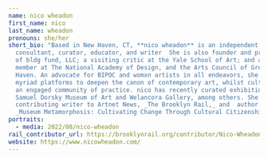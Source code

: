 ```yaml
---
name: nico wheadon
first_name: nico
last_name: wheadon
pronouns: she/her
short_bio: "Based in New Haven, CT, **nico wheadon** is an independent arts
  consultant, curator, educator, and writer  She is also founder and principal
  of bldg fund, LLC; a visiting critic at the Yale School of Art; and a board
  member at The National Academy of Design, and the Arts Council of Greater New
  Haven. An advocate for BIPOC and womxn artists in all endeavors, she uses her
  myriad platforms to deepen the canon of contemporary art, whilst cultivating
  an engaged community of practice. nico has recently curated exhibitions at the
  Samuel Dorsky Museum of Art and Welancora Gallery, among others. She is a
  contributing writer to Artnet News, _The Brooklyn Rail,_ and  author of
  _Museum Metamorphosis: Cultivating Change Through Cultural Citizenship_."
portraits:
  - media: 2022/08/nico-wheadon
rail_contributor_url: https://brooklynrail.org/contributor/Nico-Wheadon
website: https://www.nicowheadon.com/
---
```

